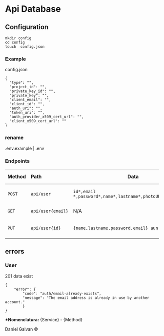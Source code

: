 # Api Database

## Configuration

```
mkdir config
cd config
touch  config.json
```
###  Example
config.json

```
{
  "type": "",
  "project_id": "",
  "private_key_id": "",
  "private_key": "",
  "client_email": "",
  "client_id": "",
  "auth_uri": "",
  "token_uri": "",
  "auth_provider_x509_cert_url": "",
  "client_x509_cert_url": ""
}

```
### rename

.env.example | .env

### Endpoints

| Method | Path           | Data                                                          | Description              | Requires authorization | Cache | Services | External Services |
| :----- | :------------- | ------------------------------------------------------------- | :----------------------- | :--------------------- | :---- | :------- | :---------------- |
| `POST` | `api/user`     | `id*,email *,password*,name*,lastname*,photoURL,phoneNumber` | Create user for Firebase | `No`                   | `No`  | Firebase | Cloud Firestore   |
| `GET`  | `api/user{email}` | N/A                                                           | Get user for Firebase    | `No`                   | `No`  | Firebase | Cloud Firestore   |
| `PUT`  | `api/user{id}` | `{name,lastname,password,email} aun no esta`                              | Update user for Firebase | `No`                   | `No`  | Firebase | Cloud Firestore   |

## errors

### User
201 data exist

```
{
    "error": {
        "code": "auth/email-already-exists",
        "message": "The email address is already in use by another account."
        }
}
```

**\*Nomenclatura:** {Service} - {Method}

Daniel Galvan ©
